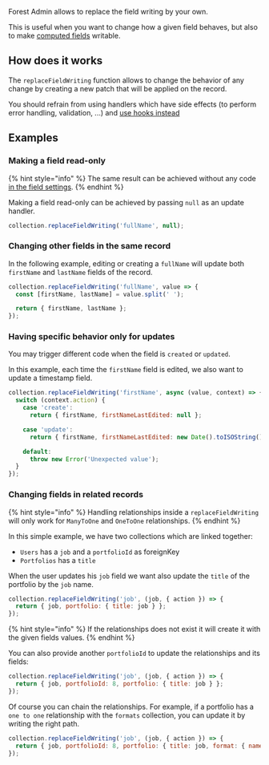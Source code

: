 Forest Admin allows to replace the field writing by your own.

This is useful when you want to change how a given field behaves, but also to make [computed fields](./computed.md) writable.

## How does it works

The `replaceFieldWriting` function allows to change the behavior of any change by creating a new patch that will be applied on the record.

You should refrain from using handlers which have side effects (to perform error handling, validation, ...) and [use hooks instead](../hooks/README.md)

## Examples

### Making a field read-only

{% hint style="info" %}
The same result can be achieved without any code [in the field settings](https://docs.forestadmin.com/user-guide/collections/customize-your-fields#basic-settings).
{% endhint %}

Making a field read-only can be achieved by passing `null` as an update handler.

```javascript
collection.replaceFieldWriting('fullName', null);
```

### Changing other fields in the same record

In the following example, editing or creating a `fullName` will update both `firstName` and `lastName` fields of the record.

```javascript
collection.replaceFieldWriting('fullName', value => {
  const [firstName, lastName] = value.split(' ');

  return { firstName, lastName };
});
```

### Having specific behavior only for updates

You may trigger different code when the field is `created` or `updated`.

In this example, each time the `firstName` field is edited, we also want to update a timestamp field.

```javascript
collection.replaceFieldWriting('firstName', async (value, context) => {
  switch (context.action) {
    case 'create':
      return { firstName, firstNameLastEdited: null };

    case 'update':
      return { firstName, firstNameLastEdited: new Date().toISOString() };

    default:
      throw new Error('Unexpected value');
  }
});
```

### Changing fields in related records

{% hint style="info" %}
Handling relationships inside a `replaceFieldWriting` will only work for `ManyToOne` and `OneToOne` relationships.
{% endhint %}

In this simple example, we have two collections which are linked together:

- `Users` has a `job` and a `portfolioId` as foreignKey
- `Portfolios` has a `title`

When the user updates his `job` field we want also update the `title` of the portfolio by the `job` name.

```javascript
collection.replaceFieldWriting('job', (job, { action }) => {
  return { job, portfolio: { title: job } };
});
```

{% hint style="info" %}
If the relationships does not exist it will create it with the given fields values.
{% endhint %}

You can also provide another `portfolioId` to update the relationships and its fields:

```javascript
collection.replaceFieldWriting('job', (job, { action }) => {
  return { job, portfolioId: 8, portfolio: { title: job } };
});
```

Of course you can chain the relationships. For example, if a portfolio has a `one to one` relationship
with the `formats` collection, you can update it by writing the right path.

```javascript
collection.replaceFieldWriting('job', (job, { action }) => {
  return { job, portfolioId: 8, portfolio: { title: job, format: { name: 'pdf' } } };
});
```

